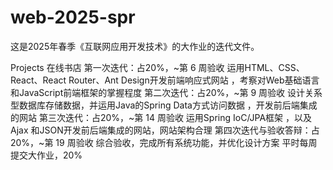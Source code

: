 # web-2025-spr
  这是2025年春季《互联网应用开发技术》的大作业的迭代文件。
  
Projects
在线书店 
  第一次迭代：占20%，~第 6 周验收
    运用HTML、CSS、React、React Router、Ant Design开发前端响应式网站 ，考察对Web基础语言和JavaScript前端框架的掌握程度
  第二次迭代：占20%，~第 9 周验收
    设计关系型数据库存储数据，并运用Java的Spring Data方式访问数据 ，开发前后端集成的网站
  第三次迭代：占20%，~第 14 周验收
    运用Spring IoC/JPA框架 ，以及Ajax 和JSON开发前后端集成的网站，网站架构合理
  第四次迭代与验收答辩：占20%，~第 19 周验收
    综合验收，完成所有系统功能，并优化设计方案
平时每周提交大作业，20%

